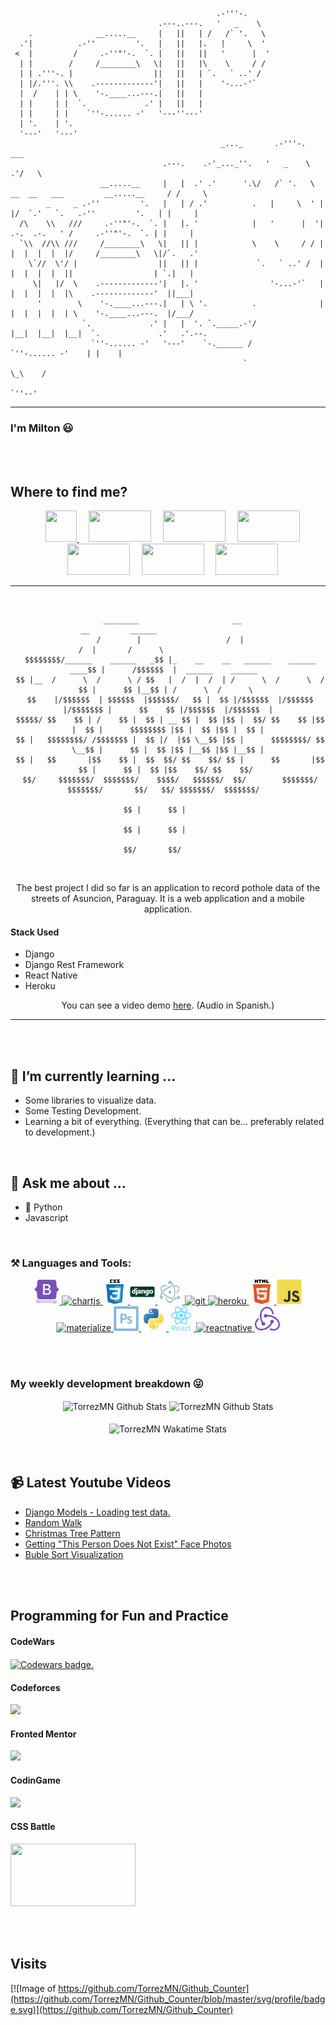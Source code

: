 
     
                                                  .-'''-.              
                                     .---..---.   '   _    \            
        .              __.....__     |   ||   | /   /` '.   \           
      .'|          .-''         '.   |   ||   |.   |     \  '           
     <  |         /     .-''"'-.  `. |   ||   ||   '      |  '          
      | |        /     /________\   \|   ||   |\    \     / /           
      | | .'''-. |                  ||   ||   | `.   ` ..' /            
      | |/.'''. \\    .-------------'|   ||   |    '-...-'`             
      |  /    | | \    '-.____...---.|   ||   |                         
      | |     | |  `.             .' |   ||   |                         
      | |     | |    `''-...... -'   '---''---'                         
      | '.    | '.                                                      
      '---'   '---'                                                     
                                                   _..._       .-'''-.                                            ___   
                                      .---.    .-'_..._''.   '   _    \                                       .'/   \  
                        __.....__     |   |  .' .'      '.\/   /` '.   \  __  __   ___         __.....__     / /     \ 
            _     _ .-''         '.   |   | / .'          .   |     \  ' |  |/  `.'   `.   .-''         '.   | |     | 
      /\    \\   ///     .-''"'-.  `. |   |. '            |   '      |  '|   .-.  .-.   ' /     .-''"'-.  `. | |     | 
      `\\  //\\ ///     /________\   \|   || |            \    \     / / |  |  |  |  |  |/     /________\   \|/`.   .' 
        \`//  \'/ |                  ||   || |             `.   ` ..' /  |  |  |  |  |  ||                  | `.|   |  
         \|   |/  \    .-------------'|   |. '                '-...-'`   |  |  |  |  |  |\    .-------------'  ||___|  
          '        \    '-.____...---.|   | \ '.          .              |  |  |  |  |  | \    '-.____...---.  |/___/  
                    `.             .' |   |  '. `._____.-'/              |__|  |__|  |__|  `.             .'   .'.--.  
                      `''-...... -'   '---'    `-.______ /                                   `''-...... -'    | |    | 
                                                        `                                                     \_\    / 
                                                                                                               `''--'  


---
    
    
 
                                                                                                               
   ### I'm Milton 😃
<br />
<br />

## Where to find me?


<div align="center">
<a href = 'https://codesandbox.io/u/TorrezMN'>
 <img src="https://cdn.iconscout.com/icon/free/png-256/code-sandbox-3626923-3029331.png"  width="50" height="50" style="margin-left:15px;" >
</a>  
<a href = 'https://www.kaggle.com/torrezmn'><img src="https://upload.wikimedia.org/wikipedia/commons/7/7c/Kaggle_logo.png"  width="100" height="50" style="margin-left:15px;" ></a>
<a href = 'https://dev.to/torrezmn'><img src="https://prepr.org/wp-content/uploads/2013/06/DevTO_logo.png"  width="100" height="50" style="margin-left:15px;"></a>
<a href = 'https://www.youtube.com/channel/UCuNWWspn9X2zdLWHvriduOA'><img src="https://upload.wikimedia.org/wikipedia/commons/thumb/e/e1/Logo_of_YouTube_%282015-2017%29.svg/502px-Logo_of_YouTube_%282015-2017%29.svg.png"  width="100" height="50" style="margin-left:15px;"></a>
<a href = 'https://stackoverflow.com/users/5403776/torrez-milton-n'><img src="https://download.logo.wine/logo/Stack_Overflow/Stack_Overflow-Logo.wine.png"  width="100" height="50" style="margin-left:15px;"></a>
<a href = 'https://codepen.io/torrezmn'><img src="https://encrypted-tbn0.gstatic.com/images?q=tbn:ANd9GcRvF4iXxidUR-EAx1QUp5uu37e6R0qMs9Wf3Q&usqp=CAU"  width="100" height="50" style="margin-left:15px;"></a>
<a href = 'https://twitter.com/mntorrez'><img src="https://socialgeek.co/wp-content/uploads/2017/11/logo-twitter.png"  width="100" height="50" style="margin-left:15px;"></a>

</div>

---

<br />
<div align="center">


     
      ________                     __                                          __         ______                      
     /        |                   /  |                                        /  |       /      \                     
     $$$$$$$$/______    ______   _$$ |_    __    __   ______    ______    ____$$ |      /$$$$$$  |  ______    ______  
     $$ |__  /      \  /      \ / $$   |  /  |  /  | /      \  /      \  /    $$ |      $$ |__$$ | /      \  /      \ 
     $$    |/$$$$$$  | $$$$$$  |$$$$$$/   $$ |  $$ |/$$$$$$  |/$$$$$$  |/$$$$$$$ |      $$    $$ |/$$$$$$  |/$$$$$$  |
     $$$$$/ $$    $$ | /    $$ |  $$ | __ $$ |  $$ |$$ |  $$/ $$    $$ |$$ |  $$ |      $$$$$$$$ |$$ |  $$ |$$ |  $$ |
     $$ |   $$$$$$$$/ /$$$$$$$ |  $$ |/  |$$ \__$$ |$$ |      $$$$$$$$/ $$ \__$$ |      $$ |  $$ |$$ |__$$ |$$ |__$$ |
     $$ |   $$       |$$    $$ |  $$  $$/ $$    $$/ $$ |      $$       |$$    $$ |      $$ |  $$ |$$    $$/ $$    $$/ 
     $$/     $$$$$$$/  $$$$$$$/    $$$$/   $$$$$$/  $$/        $$$$$$$/  $$$$$$$/       $$/   $$/ $$$$$$$/  $$$$$$$/  
                                                                                                  $$ |      $$ |      
                                                                                                  $$ |      $$ |      
                                                                                                  $$/       $$/       
     


<br/>
<p>The best project I did so far is an application to record pothole data of the streets of Asuncion, Paraguay. It is a web application and a mobile application.</p>
</div>

#### Stack Used
* Django
* Django Rest Framework
* React Native
* Heroku

<div align="center">
You can see a video demo <a href= "https://www.youtube.com/watch?v=WHsziHansd0" >here</a>. (Audio in Spanish.)
</div>

---


<br />
<br />

## 🌱 I’m currently learning ...

- Some libraries to visualize data.
- Some Testing Development.
- Learning a bit of everything. (Everything that can be... preferably related to development.)

<br />

## 💬 Ask me about ...

- 🐍 Python
- Javascript


<br />

<!-- ## 🔨🕙 I’m currently working on ... -->


### ⚒️ Languages and Tools:

<p align="center"> <a href="https://getbootstrap.com" target="_blank"> <img src="https://raw.githubusercontent.com/devicons/devicon/master/icons/bootstrap/bootstrap-plain-wordmark.svg" alt="bootstrap" width="40" height="40"/> </a> <a href="https://www.chartjs.org" target="_blank"> <img src="https://www.chartjs.org/media/logo-title.svg" alt="chartjs" width="40" height="40"/> </a> <a href="https://www.w3schools.com/css/" target="_blank"> <img src="https://raw.githubusercontent.com/devicons/devicon/master/icons/css3/css3-original-wordmark.svg" alt="css3" width="40" height="40"/> </a> <a href="https://www.djangoproject.com/" target="_blank"> <img src="https://raw.githubusercontent.com/devicons/devicon/master/icons/django/django-original.svg" alt="django" width="40" height="40"/> </a> <a href="https://www.electronjs.org" target="_blank"> <img src="https://raw.githubusercontent.com/devicons/devicon/master/icons/electron/electron-original.svg" alt="electron" width="40" height="40"/> </a> <a href="https://git-scm.com/" target="_blank"> <img src="https://www.vectorlogo.zone/logos/git-scm/git-scm-icon.svg" alt="git" width="40" height="40"/> </a> <a href="https://heroku.com" target="_blank"> <img src="https://www.vectorlogo.zone/logos/heroku/heroku-icon.svg" alt="heroku" width="40" height="40"/> </a> <a href="https://www.w3.org/html/" target="_blank"> <img src="https://raw.githubusercontent.com/devicons/devicon/master/icons/html5/html5-original-wordmark.svg" alt="html5" width="40" height="40"/> </a> <a href="https://developer.mozilla.org/en-US/docs/Web/JavaScript" target="_blank"> <img src="https://raw.githubusercontent.com/devicons/devicon/master/icons/javascript/javascript-original.svg" alt="javascript" width="40" height="40"/> </a> <a href="https://materializecss.com/" target="_blank"> <img src="https://raw.githubusercontent.com/prplx/svg-logos/5585531d45d294869c4eaab4d7cf2e9c167710a9/svg/materialize.svg" alt="materialize" width="40" height="40"/> </a> <a href="https://www.photoshop.com/en" target="_blank"> <img src="https://raw.githubusercontent.com/devicons/devicon/master/icons/photoshop/photoshop-line.svg" alt="photoshop" width="40" height="40"/> </a> <a href="https://www.python.org" target="_blank"> <img src="https://raw.githubusercontent.com/devicons/devicon/master/icons/python/python-original.svg" alt="python" width="40" height="40"/> </a> <a href="https://reactjs.org/" target="_blank"> <img src="https://raw.githubusercontent.com/devicons/devicon/master/icons/react/react-original-wordmark.svg" alt="react" width="40" height="40"/> </a> <a href="https://reactnative.dev/" target="_blank"> <img src="https://reactnative.dev/img/header_logo.svg" alt="reactnative" width="40" height="40"/> </a> <a href="https://redux.js.org" target="_blank"> <img src="https://raw.githubusercontent.com/devicons/devicon/master/icons/redux/redux-original.svg" alt="redux" width="40" height="40"/> </a> </p>


<br/>
<br/>


### My weekly development breakdown 😜

<div align='center'>
<img align="center" alt="TorrezMN Github Stats" src="https://github-readme-stats.vercel.app/api?username=TorrezMN&theme=chartreuse-dark&show_icons=true"/>

<img align="center" alt="TorrezMN Github Stats" src="https://github-readme-stats.vercel.app/api/top-langs/?username=TorrezMN&theme=chartreuse-dark"/>

</div>
<br />
<div align='center'>

<img align="center" alt="TorrezMN Wakatime Stats" src="https://github-readme-stats.vercel.app/api/wakatime?username=TorrezMN&theme=chartreuse-dark&v=2"/>


</div>




<br />
<br />

## 📹 Latest Youtube Videos

<!-- YOUTUBE:START -->
- [Django Models - Loading test data.](https://www.youtube.com/watch?v=lCingO18N6Q)
- [Random Walk](https://www.youtube.com/watch?v=JRaPbm9u57g)
- [Christmas Tree Pattern](https://www.youtube.com/watch?v=e1TTbV9o5BA)
- [Getting &quot;This Person Does Not Exist&quot; Face Photos](https://www.youtube.com/watch?v=LEWSNbqG4Ag)
- [Buble Sort Visualization](https://www.youtube.com/watch?v=tgs790_SL44)
<!-- YOUTUBE:END -->

<br/>
<br/>

## Programming for Fun and Practice 
#### CodeWars
[<img align='center' alt="Codewars badge." src="https://www.codewars.com/users/Torrez%20M.N./badges/large">](https://www.codewars.com/users/Torrez%20M.N.)

#### Codeforces
[<img src="https://codeforces.org/s/97525/images/codeforces-logo-with-telegram.png">](https://codeforces.com/profile/torrez_mn)

#### Fronted Mentor
[<img src="https://www.frontendmentor.io/static/images/logo-desktop.svg">](https://www.frontendmentor.io/profile/TorrezMN)


#### CodinGame
[<img src="https://upload.wikimedia.org/wikipedia/en/thumb/8/8f/CodinGame_logo.svg/700px-CodinGame_logo.svg.png">](https://www.codingame.com/profile/56f1ceef6fd80d30b529cd43aa43af294226134)


#### CSS Battle
[<img src="https://cssbattle.dev/images/banner.png" width="200" height="100">](https://cssbattle.dev/player/MV1AJJaymPPip7fZw7pQitLa8kX2)


<br/>
<br/>

## Visits
[![Image of https://github.com/TorrezMN/Github_Counter](https://github.com/TorrezMN/Github_Counter/blob/master/svg/profile/badge.svg)](https://github.com/TorrezMN/Github_Counter)

 
